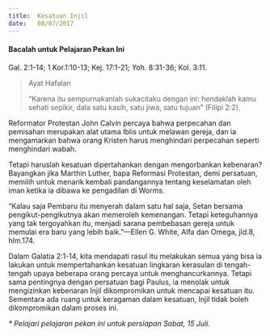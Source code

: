 ```yaml
---
title:  Kesatuan Injil
date:   08/07/2017
---
```


#### Bacalah untuk Pelajaran Pekan Ini
Gal. 2:1-14; 1 Kor.1:10-13; Kej. 17:1-21; Yoh. 8:31-36; Kol. 3:11.

> <p>Ayat Hafalan</p>
> “Karena itu sempurnakanlah sukacitaku dengan ini: hendaklah kamu sehati sepikir, dala satu kasih, satu jiwa, satu tujuan” (Filipi 2:2).

Reformator Protestan John Calvin percaya bahwa perpecahan dan pemisahan merupakan alat utama Iblis untuk melawan gereja, dan ia mengamarkan bahwa orang Kristen harus menghindari perpecahan seperti menghindari wabah.

Tetapi haruslah kesatuan dipertahankan dengan mengorbankan kebenaran? Bayangkan jika Marthin Luther, bapa Reformasi Protestan, demi persatuan, memilih untuk menarik kembali pandangannya tentang keselamatan oleh iman ketika ia dibawa ke pengadilan di Worms.

“Kalau saja Pembaru itu menyerah dalam satu hal saja, Setan bersama pengikut-pengikutnya akan memeroleh kemenangan. Tetapi keteguhannya yang tak tergoyahkan itu, menjadi sarana pembebasan gereja untuk memulai era baru yang lebih baik.”—Ellen G. White, Alfa dan Omega, jld.8, hlm.174.

Dalam Galatia 2:1-14, kita mendapati rasul itu melakukan semua yang bisa ia lakukan untuk mempertahankan kesatuan lingkaran kerasulan di tengah-tengah upaya beberapa orang percaya untuk menghancurkannya. Tetapi sama pentingnya dengan persatuan bagi Paulus, ia menolak untuk mengizinkan kebenaran Injil dikompromikan untuk mencapai kesatuan itu. Sementara ada ruang untuk keragaman dalam kesatuan, Injil tidak boleh dikompromikan dalam proses ini.

_* Pelajari pelajaran pekan ini untuk persiapan Sabat, 15 Juli._
